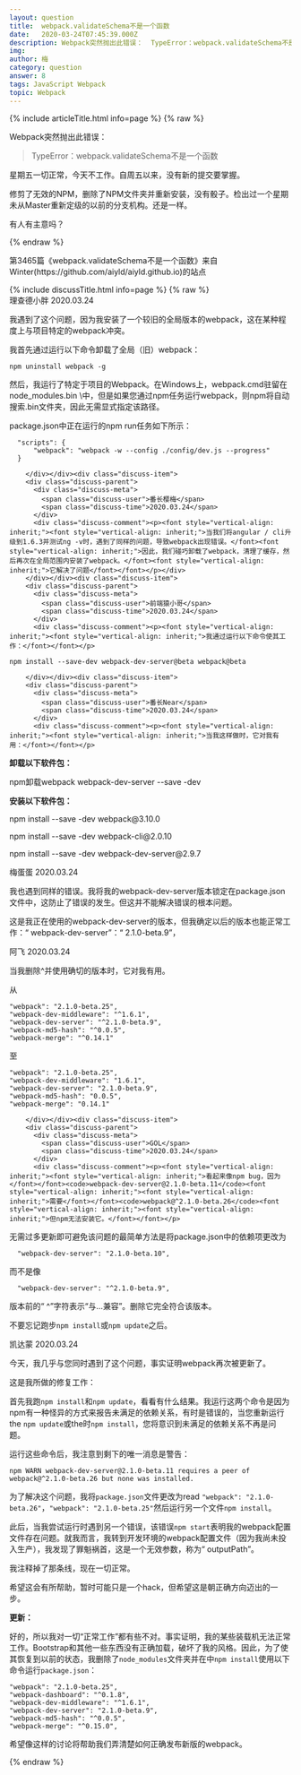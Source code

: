 ```yaml
---
layout: question
title:  webpack.validateSchema不是一个函数
date:   2020-03-24T07:45:39.000Z
description: Webpack突然抛出此错误：  TypeError：webpack.validateSchema不是一个函数星期五一切正常，今天不工作。自周...
img: 
author: 梅
category: question
answer: 8
tags: JavaScript Webpack
topic: Webpack
---
```

<div class="article-root">
  <div class="article">
    {% include articleTitle.html info=page %}
    {% raw %}
    <div class="article-content"><p><font style="vertical-align: inherit;"><font style="vertical-align: inherit;">Webpack突然抛出此错误：</font></font></p>

<blockquote>
  <p><font style="vertical-align: inherit;"><font style="vertical-align: inherit;">TypeError：webpack.validateSchema不是一个函数</font></font></p>
</blockquote>

<p><font style="vertical-align: inherit;"><font style="vertical-align: inherit;">星期五一切正常，今天不工作。</font><font style="vertical-align: inherit;">自周五以来，没有新的提交要掌握。</font></font></p>

<p><font style="vertical-align: inherit;"><font style="vertical-align: inherit;">修剪了无效的NPM，删除了NPM文件夹并重新安装，没有骰子。</font><font style="vertical-align: inherit;">检出过一个星期未从Master重新定级的以前的分支机构。</font><font style="vertical-align: inherit;">还是一样。</font></font></p>

<p><font style="vertical-align: inherit;"><font style="vertical-align: inherit;">有人有主意吗？</font></font></p></div>
    {% endraw %}
  </div>
  <p class="winter_mark">第3465篇《webpack.validateSchema不是一个函数》来自Winter(https://github.com/aiyld/aiyld.github.io)的站点</p>
  <div class="discuss-wrapper">
    {% include discussTitle.html info=page %}
    {% raw %}
    <div class="discuss-list">
    <div class="discuss-item">
        <div class="discuss-parent">
          <div class="discuss-meta">
            <span class="discuss-user">理查德小胖</span>
            <span class="discuss-time">2020.03.24</span>
          </div>
          <div class="discuss-comment"><p><font style="vertical-align: inherit;"><font style="vertical-align: inherit;">我遇到了这个问题，因为我安装了一个较旧的全局版本的webpack，这在某种程度上与项目特定的webpack冲突。</font></font></p>

<p><font style="vertical-align: inherit;"><font style="vertical-align: inherit;">我首先通过运行以下命令卸载了全局（旧）webpack：</font></font></p>

<pre><code>npm uninstall webpack -g
</code></pre>

<p><font style="vertical-align: inherit;"><font style="vertical-align: inherit;">然后，我运行了特定于项目的Webpack。</font><font style="vertical-align: inherit;">在Windows上，webpack.cmd驻留在node_modules.bin \中，但是如果您通过npm任务运行webpack，则npm将自动搜索.bin文件夹，因此无需显式指定该路径。</font></font></p>

<p><font style="vertical-align: inherit;"><font style="vertical-align: inherit;">package.json中正在运行的npm run任务如下所示：</font></font></p>

<pre><code>  "scripts": {<font></font>
      "webpack": "webpack -w --config ./config/dev.js --progress"<font></font>
  }<font></font>
</code></pre></div>
        </div></div><div class="discuss-item">
        <div class="discuss-parent">
          <div class="discuss-meta">
            <span class="discuss-user">番长樱梅</span>
            <span class="discuss-time">2020.03.24</span>
          </div>
          <div class="discuss-comment"><p><font style="vertical-align: inherit;"><font style="vertical-align: inherit;">当我们将angular / cli升级到1.6.3并测试ng -v时，遇到了同样的问题，导致webpack出现错误。</font><font style="vertical-align: inherit;">因此，我们碰巧卸载了webpack，清理了缓存，然后再次在全局范围内安装了webpack。</font><font style="vertical-align: inherit;">它解决了问题</font></font></p></div>
        </div></div><div class="discuss-item">
        <div class="discuss-parent">
          <div class="discuss-meta">
            <span class="discuss-user">前端猿小哥</span>
            <span class="discuss-time">2020.03.24</span>
          </div>
          <div class="discuss-comment"><p><font style="vertical-align: inherit;"><font style="vertical-align: inherit;">我通过运行以下命令使其工作：</font></font></p>

<pre><code>npm install --save-dev webpack-dev-server@beta webpack@beta
</code></pre></div>
        </div></div><div class="discuss-item">
        <div class="discuss-parent">
          <div class="discuss-meta">
            <span class="discuss-user">番长Near</span>
            <span class="discuss-time">2020.03.24</span>
          </div>
          <div class="discuss-comment"><p><font style="vertical-align: inherit;"><font style="vertical-align: inherit;">当我这样做时，它对我有用：</font></font></p>

<p><strong><font style="vertical-align: inherit;"><font style="vertical-align: inherit;">卸载以下软件包：</font></font></strong></p>

<p><font style="vertical-align: inherit;"><font style="vertical-align: inherit;">npm卸载webpack webpack-dev-server --save -dev</font></font></p>

<p><strong><font style="vertical-align: inherit;"><font style="vertical-align: inherit;">安装以下软件包：</font></font></strong></p>

<p><font style="vertical-align: inherit;"><font style="vertical-align: inherit;">npm install --save -dev webpack@3.10.0</font></font></p>

<p><font style="vertical-align: inherit;"><font style="vertical-align: inherit;">npm install --save -dev webpack-cli@2.0.10</font></font></p>

<p><font style="vertical-align: inherit;"><font style="vertical-align: inherit;">npm install --save -dev webpack-dev-server@2.9.7</font></font></p></div>
        </div></div><div class="discuss-item">
        <div class="discuss-parent">
          <div class="discuss-meta">
            <span class="discuss-user">梅蛋蛋</span>
            <span class="discuss-time">2020.03.24</span>
          </div>
          <div class="discuss-comment"><p><font style="vertical-align: inherit;"><font style="vertical-align: inherit;">我也遇到同样的错误。</font><font style="vertical-align: inherit;">我将我的webpack-dev-server版本锁定在package.json文件中，这防止了错误的发生。</font><font style="vertical-align: inherit;">但这并不能解决错误的根本问题。</font></font></p>

<p><font style="vertical-align: inherit;"><font style="vertical-align: inherit;">这是我正在使用的webpack-dev-server的版本，但我确定以后的版本也能正常工作：“ webpack-dev-server”：“ 2.1.0-beta.9”，</font></font></p></div>
        </div></div><div class="discuss-item">
        <div class="discuss-parent">
          <div class="discuss-meta">
            <span class="discuss-user">阿飞</span>
            <span class="discuss-time">2020.03.24</span>
          </div>
          <div class="discuss-comment"><p><font style="vertical-align: inherit;"><font style="vertical-align: inherit;">当我删除^并使用确切的版本时，它对我有用。</font></font></p>

<p><font style="vertical-align: inherit;"><font style="vertical-align: inherit;">从 </font></font></p>

<pre><code>"webpack": "2.1.0-beta.25",<font></font>
"webpack-dev-middleware": "^1.6.1",<font></font>
"webpack-dev-server": "^2.1.0-beta.9",<font></font>
"webpack-md5-hash": "^0.0.5",<font></font>
"webpack-merge": "^0.14.1"<font></font>
</code></pre>

<p><font style="vertical-align: inherit;"><font style="vertical-align: inherit;">至 </font></font></p>

<pre><code>"webpack": "2.1.0-beta.25",<font></font>
"webpack-dev-middleware": "1.6.1",<font></font>
"webpack-dev-server": "2.1.0-beta.9",<font></font>
"webpack-md5-hash": "0.0.5",<font></font>
"webpack-merge": "0.14.1"<font></font>
</code></pre></div>
        </div></div><div class="discuss-item">
        <div class="discuss-parent">
          <div class="discuss-meta">
            <span class="discuss-user">GOL</span>
            <span class="discuss-time">2020.03.24</span>
          </div>
          <div class="discuss-comment"><p><font style="vertical-align: inherit;"><font style="vertical-align: inherit;">看起来像npm bug，因为</font></font><code>webpack-dev-server@2.1.0-beta.11</code><font style="vertical-align: inherit;"><font style="vertical-align: inherit;">需要</font></font><code>webpack@^2.1.0-beta.26</code><font style="vertical-align: inherit;"><font style="vertical-align: inherit;">但npm无法安装它。</font></font></p>

<p><font style="vertical-align: inherit;"><font style="vertical-align: inherit;">无需过多更新即可避免该问题的最简单方法是将package.json中的依赖项更改为</font></font></p>

<pre><code>  "webpack-dev-server": "2.1.0-beta.10",
</code></pre>

<p><font style="vertical-align: inherit;"><font style="vertical-align: inherit;">而不是像</font></font></p>

<pre><code>  "webpack-dev-server": "^2.1.0-beta.9",
</code></pre>

<p><font style="vertical-align: inherit;"><font style="vertical-align: inherit;">版本前的“ ^”字符表示“与...兼容”。</font><font style="vertical-align: inherit;">删除它完全符合该版本。</font></font></p>

<p><font style="vertical-align: inherit;"><font style="vertical-align: inherit;">不要忘记跑步</font></font><code>npm install</code><font style="vertical-align: inherit;"><font style="vertical-align: inherit;">或</font></font><code>npm update</code><font style="vertical-align: inherit;"><font style="vertical-align: inherit;">之后。</font></font></p></div>
        </div></div><div class="discuss-item">
        <div class="discuss-parent">
          <div class="discuss-meta">
            <span class="discuss-user">凯达蒙</span>
            <span class="discuss-time">2020.03.24</span>
          </div>
          <div class="discuss-comment"><p><font style="vertical-align: inherit;"><font style="vertical-align: inherit;">今天，我几乎与您同时遇到了这个问题，事实证明webpack再次被更新了。</font></font></p>

<p><font style="vertical-align: inherit;"><font style="vertical-align: inherit;">这是我所做的修复工作：</font></font></p>

<p><font style="vertical-align: inherit;"><font style="vertical-align: inherit;">首先我跑</font></font><code>npm install</code><font style="vertical-align: inherit;"><font style="vertical-align: inherit;">和</font></font><code>npm update</code><font style="vertical-align: inherit;"><font style="vertical-align: inherit;">，看看有什么结果。</font><font style="vertical-align: inherit;">我运行这两个命令是因为npm有一种怪异的方式来报告未满足的依赖关系，有时是错误的，当您重新运行the </font></font><code>npm update</code><font style="vertical-align: inherit;"><font style="vertical-align: inherit;">或the时</font></font><code>npm install</code><font style="vertical-align: inherit;"><font style="vertical-align: inherit;">，您将意识到未满足的依赖关系不再是问题。</font></font></p>

<p><font style="vertical-align: inherit;"><font style="vertical-align: inherit;">运行这些命令后，我注意到剩下的唯一消息是警告：</font></font></p>

<p><code>npm WARN webpack-dev-server@2.1.0-beta.11 requires a peer of webpack@^2.1.0-beta.26 but none was installed.</code></p>

<p><font style="vertical-align: inherit;"><font style="vertical-align: inherit;">为了解决这个问题，我将</font></font><code>package.json</code><font style="vertical-align: inherit;"><font style="vertical-align: inherit;">文件</font><font style="vertical-align: inherit;">更改</font><font style="vertical-align: inherit;">为read </font></font><code>"webpack": "2.1.0-beta.26"</code><font style="vertical-align: inherit;"><font style="vertical-align: inherit;">，</font></font><code>"webpack": "2.1.0-beta.25"</code><font style="vertical-align: inherit;"><font style="vertical-align: inherit;">然后运行另一个文件</font></font><code>npm install</code><font style="vertical-align: inherit;"><font style="vertical-align: inherit;">。</font></font></p>

<p><font style="vertical-align: inherit;"><font style="vertical-align: inherit;">此后，当我尝试运行时遇到另一个错误，该错误</font></font><code>npm start</code><font style="vertical-align: inherit;"><font style="vertical-align: inherit;">表明我的webpack配置文件存在问题。</font><font style="vertical-align: inherit;">就我而言，我转到开发环境的webpack配置文件（因为我尚未投入生产），我发现了罪魁祸首，这是一个无效参数，称为“ outputPath”。</font></font></p>

<p><font style="vertical-align: inherit;"><font style="vertical-align: inherit;">我注释掉了那条线，现在一切正常。</font></font></p>

<p><font style="vertical-align: inherit;"><font style="vertical-align: inherit;">希望这会有所帮助，暂时可能只是一个hack，但希望这是朝正确方向迈出的一步。</font></font></p>

<p><strong><font style="vertical-align: inherit;"><font style="vertical-align: inherit;">更新：</font></font></strong></p>

<p><font style="vertical-align: inherit;"><font style="vertical-align: inherit;">好的，所以我对一切“正常工作”都有些不对。</font><font style="vertical-align: inherit;">事实证明，我的某些装载机无法正常工作。</font><font style="vertical-align: inherit;">Bootstrap和其他一些东西没有正确加载，破坏了我的风格。</font><font style="vertical-align: inherit;">因此，为了使其恢复到以前的状态，我删除了</font></font><code>node_modules</code><font style="vertical-align: inherit;"><font style="vertical-align: inherit;">文件夹并在中</font></font><code>npm install</code><font style="vertical-align: inherit;"><font style="vertical-align: inherit;">使用以下命令</font><font style="vertical-align: inherit;">运行</font></font><code>package.json</code><font style="vertical-align: inherit;"><font style="vertical-align: inherit;">：</font></font></p>

<pre><code>"webpack": "2.1.0-beta.25",<font></font>
"webpack-dashboard": "^0.1.8",<font></font>
"webpack-dev-middleware": "^1.6.1",<font></font>
"webpack-dev-server": "2.1.0-beta.9",<font></font>
"webpack-md5-hash": "^0.0.5",<font></font>
"webpack-merge": "^0.15.0",<font></font>
</code></pre>

<p><font style="vertical-align: inherit;"><font style="vertical-align: inherit;">希望像这样的讨论将帮助我们弄清楚如何正确发布新版的webpack。</font></font></p></div>
        </div></div>
    </div>
    {% endraw %}
  </div>
<div>
